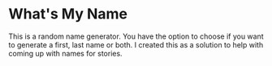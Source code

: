 # What's My Name
This is a random name generator. You have the option to choose if you want to generate a first, last name or both. I created this as a solution to help with coming up with names for stories. 